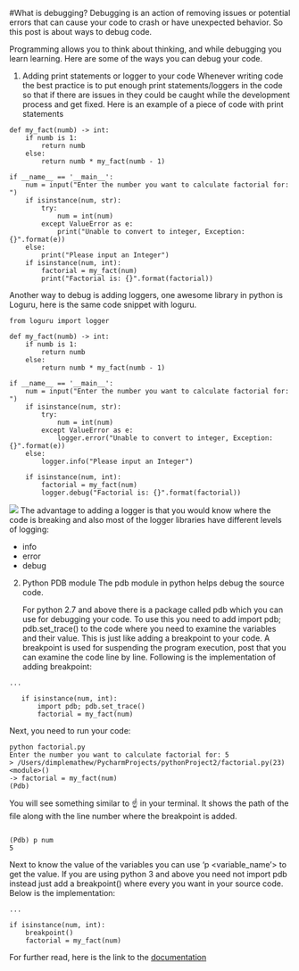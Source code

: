 #What is debugging? 
Debugging is an action of removing issues or potential errors that can cause your code to crash or have unexpected behavior. So this post is about ways to debug code.

Programming allows you to think about thinking, and while debugging you learn learning. Here are some of the ways you
can debug your code.

1. Adding print statements or logger to your code Whenever writing code the best practice is to put enough print
   statements/loggers in the code so that if there are issues in they could be caught while the development process and
   get fixed. Here is an example of a piece of code with print statements

```
def my_fact(numb) -> int:
    if numb is 1:
        return numb 
    else:
        return numb * my_fact(numb - 1)

if __name__ == '__main__':
    num = input("Enter the number you want to calculate factorial for: ")
    if isinstance(num, str):
        try:
            num = int(num)
        except ValueError as e:
            print("Unable to convert to integer, Exception: {}".format(e))
    else:
        print("Please input an Integer")
    if isinstance(num, int):
        factorial = my_fact(num)
        print("Factorial is: {}".format(factorial))
```

Another way to debug is adding loggers, one awesome library in python is Loguru, here is the same code snippet with
loguru.

```
from loguru import logger
 
def my_fact(numb) -> int:
    if numb is 1:
        return numb
    else:
        return numb * my_fact(numb - 1)
 
if __name__ == '__main__':
    num = input("Enter the number you want to calculate factorial for: ")
    if isinstance(num, str):
        try:
            num = int(num)
        except ValueError as e:
            logger.error("Unable to convert to integer, Exception: {}".format(e))
    else:
        logger.info("Please input an Integer")
 
    if isinstance(num, int):
        factorial = my_fact(num)
        logger.debug("Factorial is: {}".format(factorial))

```
<img src="https://dimplemathewblog.files.wordpress.com/2021/08/img_0016.jpg?w=1024"/>
The advantage to adding a logger is that you would know where the code is breaking and also most of the logger libraries
have different levels of logging:

- info 
- error
- debug

2. Python PDB module The pdb module in python helps debug the source code.

    For python 2.7 and above there is a package called pdb which you can use for debugging your code. To use this you need
    to add import pdb; pdb.set_trace() to the code where you need to examine the variables and their value. This is just
    like adding a breakpoint to your code. A breakpoint is used for suspending the program execution, post that you can
    examine the code line by line. Following is the implementation of adding breakpoint:

```
...
 
   if isinstance(num, int):
       import pdb; pdb.set_trace()
       factorial = my_fact(num)
```

Next, you need to run your code:
```
python factorial.py       
Enter the number you want to calculate factorial for: 5
> /Users/dimplemathew/PycharmProjects/pythonProject2/factorial.py(23)<module>()
-> factorial = my_fact(num)
(Pdb) 
```

You will see something similar to ☝️ in your terminal. It shows the path of the file along with the line number where
the breakpoint is added.
```angular2html

(Pdb) p num
5
```

Next to know the value of the variables you can use ‘p <variable_name’> to get the value. If you are using python 3 and
above you need not import pdb instead just add a breakpoint() where every you want in your source code. Below is the
implementation:
```angular2html
...
 
if isinstance(num, int):
    breakpoint()
    factorial = my_fact(num)
```

For further read, here is the link to the [documentation](https://docs.python.org/3/library/pdb.html)

